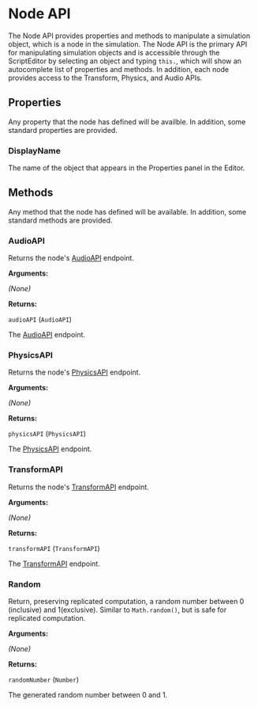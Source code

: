 # Node API

The Node API provides properties and methods to manipulate a simulation object, which is a node in the simulation.  The Node API is the primary API for manipulating simulation objects and is accessible through the ScriptEditor by selecting an object and typing `this.`, which will show an autocomplete list of properties and methods.  In addition, each node provides access to the Transform, Physics, and Audio APIs.

## Properties

Any property that the node has defined will be availble.  In addition, some standard properties are provided.

### DisplayName

The name of the object that appears in the Properties panel in the Editor.

## Methods

Any method that the node has defined will be available.  In addition, some standard methods are provided.

### AudioAPI

Returns the node's [AudioAPI](http://sandboxdocs.readthedocs.org/en/latest/SystemAPI/AudioAPI/ "Audio API") endpoint.

**Arguments:**

*(None)*

**Returns:**

`audioAPI` (`AudioAPI`)

The [AudioAPI](http://sandboxdocs.readthedocs.org/en/latest/SystemAPI/AudioAPI/ "Audio API") endpoint.

### PhysicsAPI

Returns the node's [PhysicsAPI](http://sandboxdocs.readthedocs.org/en/latest/SystemAPI/PhysicsAPI/ "Physics API") endpoint.

**Arguments:**

*(None)*

**Returns:**

`physicsAPI` (`PhysicsAPI`)

The [PhysicsAPI](http://sandboxdocs.readthedocs.org/en/latest/SystemAPI/PhysicsAPI/ "Physics API") endpoint.

### TransformAPI

Returns the node's [TransformAPI](http://sandboxdocs.readthedocs.org/en/latest/SystemAPI/TransformAPI/ "Transform API") endpoint.

**Arguments:**

*(None)*

**Returns:**

`transformAPI` (`TransformAPI`)

The [TransformAPI](http://sandboxdocs.readthedocs.org/en/latest/SystemAPI/TransformAPI/ "Transform API") endpoint.

### Random

Return, preserving replicated computation, a random number between 0 (inclusive) and 1(exclusive).  Similar to `Math.random()`, but is safe for replicated computation.

**Arguments:**

*(None)*

**Returns:**

`randomNumber` (`Number`)

The generated random number between 0 and 1.
